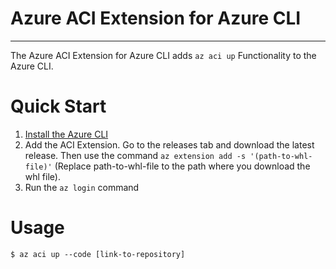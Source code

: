 # Azure ACI Extension for Azure CLI
---

The Azure ACI Extension for Azure CLI adds ```az aci up``` Functionality to the Azure CLI.

# Quick Start
1. [Install the Azure CLI](https://docs.microsoft.com/cli/azure/install-azure-cli)
2. Add the ACI Extension. Go to the releases tab and download the latest release. Then use the command ```az extension add -s '(path-to-whl-file)'``` (Replace path-to-whl-file to the path where you download the whl file).
3. Run the ```az login``` command

# Usage
```$ az aci up --code [link-to-repository]```
